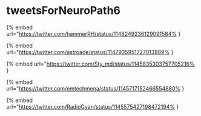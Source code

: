 # tweetsForNeuroPath6

{% embed url="https://twitter.com/hammerRH/status/1148249236129091584% }

{% embed url="https://twitter.com/astroade/status/1147935951727013889% }

{% embed url="https://twitter.com/Sty_md/status/1145835303757705216% }

{% embed url="https://twitter.com/emtechmena/status/1145717152466554880% }

{% embed url="https://twitter.com/RadioGyan/status/1145575427198472194% }

